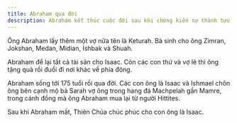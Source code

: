 ```yaml
---
title: Abraham qua đời
description: Abraham kết thúc cuộc đời sau khi chứng kiến sự thành tựu các lời hứa của Thiên Chúa. Chương này kể về những ngày cuối cùng của Abraham, sự qua đời và di sản ông để lại cho các thế hệ sau.
---
```


Ông Abraham lấy thêm một vợ nữa tên là Keturah. Bà sinh cho ông Zimran, Jokshan, Medan, Midian, Ishbak và Shuah.

Abraham để lại tất cả tài sản cho Isaac. Còn các con thứ và vợ lẽ thì ông tặng quà rồi đuổi đi nơi khác về phía đông.

Abraham sống tới 175 tuổi rồi qua đời. Các con ông là Isaac và Ishmael chôn ông bên cạnh mộ bà Sarah vợ ông trong hang đá Machpelah gần Mamre, trong cánh đồng mà ông Abraham mua lại từ người Hittites. 

Sau khi Abraham mất, Thiên Chúa chúc phúc cho con ông là Isaac.